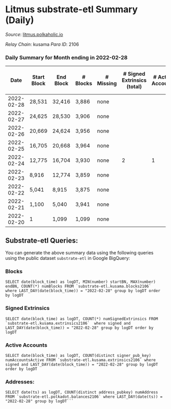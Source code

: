 # Litmus substrate-etl Summary (Daily)

_Source_: [litmus.polkaholic.io](https://litmus.polkaholic.io)

*Relay Chain*: kusama
*Para ID*: 2106



### Daily Summary for Month ending in 2022-02-28


| Date | Start Block | End Block | # Blocks | # Missing | # Signed Extrinsics (total) | # Active Accounts | # Addresses with Balances | # Events | # Transfers | # XCM Transfers In | # XCM Transfers Out |
| ---- | ----------- | --------- | -------- | --------- | --------------------------- | ----------------- | ------------------------- | -------- | ----------- | ------------------ | ------------------- |
| 2022-02-28 | 28,531 | 32,416 | 3,886 | none  |  |  | 16 | 7,775 |   |   |   |
| 2022-02-27 | 24,625 | 28,530 | 3,906 | none  |  |  | 16 | 7,814 |   |   |   |
| 2022-02-26 | 20,669 | 24,624 | 3,956 | none  |  |  | 16 | 7,914 |   |   |   |
| 2022-02-25 | 16,705 | 20,668 | 3,964 | none  |  |  | 16 | 7,930 |   |   |   |
| 2022-02-24 | 12,775 | 16,704 | 3,930 | none  | 2 | 1 | 16 | 7,872 |   |   |   |
| 2022-02-23 | 8,916 | 12,774 | 3,859 | none  |  |  | 16 | 7,721 |   |   |   |
| 2022-02-22 | 5,041 | 8,915 | 3,875 | none  |  |  | 16 | 7,752 |   |   |   |
| 2022-02-21 | 1,100 | 5,040 | 3,941 | none  |  |  | 16 | 7,884 |   |   |   |
| 2022-02-20 | 1 | 1,099 | 1,099 | none  |  |  | 16 | 2,198 |   |   |   |

## Substrate-etl Queries:
You can generate the above summary data using the following queries using the public dataset `substrate-etl` in Google BigQuery:


### Blocks
```
SELECT date(block_time) as logDT, MIN(number) startBN, MAX(number) endBN, COUNT(*) numBlocks FROM `substrate-etl.kusama.blocks2106`  where LAST_DAY(date(block_time)) = "2022-02-28" group by logDT order by logDT
```


### Signed Extrinsics
```
SELECT date(block_time) as logDT, COUNT(*) numSignedExtrinsics FROM `substrate-etl.kusama.extrinsics2106`  where signed and LAST_DAY(date(block_time)) = "2022-02-28" group by logDT order by logDT
```


### Active Accounts
```
SELECT date(block_time) as logDT, COUNT(distinct signer_pub_key) numAccountsActive FROM `substrate-etl.kusama.extrinsics2106` where signed and LAST_DAY(date(block_time)) = "2022-02-28" group by logDT order by logDT
```


### Addresses:
```
SELECT date(ts) as logDT, COUNT(distinct address_pubkey) numAddress FROM `substrate-etl.polkadot.balances2106` where LAST_DAY(date(ts)) = "2022-02-28" group by logDT```


